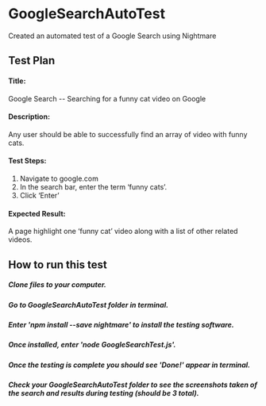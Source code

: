 # GoogleSearchAutoTest
Created an automated test of a Google Search using Nightmare

## Test Plan
#### Title: 
Google Search -- Searching for a funny cat video on Google 
#### Description: 
Any user should be able to successfully find an array of video with funny cats.
#### Test Steps:
1. Navigate to google.com
2. In the search bar, enter the term ‘funny cats’.
3. Click ‘Enter’

#### Expected Result: 
A page highlight one ‘funny cat’ video along with a list of other related videos.

## How to run this test
##### Clone files to your computer.
##### Go to GoogleSearchAutoTest folder in terminal.
##### Enter 'npm install --save nightmare' to install the testing software.
##### Once installed, enter 'node GoogleSearchTest.js'.
##### Once the testing is complete you should see 'Done!' appear in terminal.
##### Check your GoogleSearchAutoTest folder to see the screenshots taken of the search and results during testing (should be 3 total).
